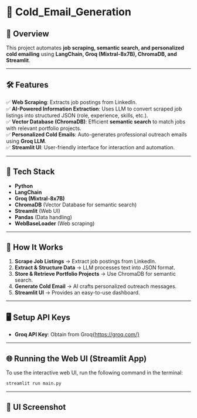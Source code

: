 # 🚀 Cold_Email_Generation

## 📝 Overview
This project automates **job scraping, semantic search, and personalized cold emailing** using **LangChain, Groq (Mixtral-8x7B), ChromaDB, and Streamlit**.

---

## 🛠 Features
✅ **Web Scraping**: Extracts job postings from LinkedIn.  
✅ **AI-Powered Information Extraction**: Uses LLM to convert scraped job listings into structured JSON (role, experience, skills, etc.).  
✅ **Vector Database (ChromaDB)**: Efficient **semantic search** to match jobs with relevant portfolio projects.  
✅ **Personalized Cold Emails**: Auto-generates professional outreach emails using **Groq LLM**.  
✅ **Streamlit UI**: User-friendly interface for interaction and automation.  

---

## 📌 Tech Stack
- **Python**
- **LangChain**
- **Groq (Mixtral-8x7B)**
- **ChromaDB** (Vector Database for semantic search)
- **Streamlit** (Web UI)
- **Pandas** (Data handling)
- **WebBaseLoader** (Web scraping)

---

## 🚀 How It Works
1. **Scrape Job Listings** → Extract job postings from LinkedIn.
2. **Extract & Structure Data** → LLM processes text into JSON format.
3. **Store & Retrieve Portfolio Projects** → Use ChromaDB for semantic search.
4. **Generate Cold Email** → AI crafts personalized outreach messages.
5. **Streamlit UI** → Provides an easy-to-use dashboard.

---

## 🖥 Setup API Keys
- **Groq API Key**: Obtain from Groq{https://groq.com/}

---

## 🌐 Running the Web UI (Streamlit App)  
To use the interactive web UI, run the following command in the terminal:  

```bash
streamlit run main.py
```
---

## 📸 UI Screenshot
